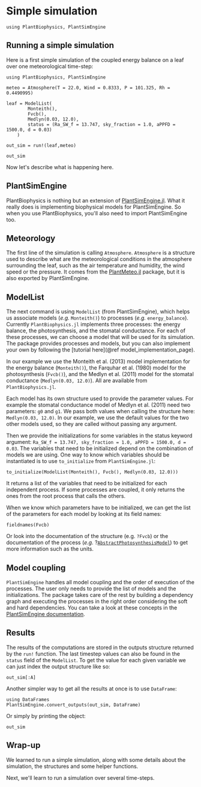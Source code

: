 # Simple simulation

```@setup usepkg
using PlantBiophysics, PlantSimEngine
```

## Running a simple simulation

Here is a first simple simulation of the coupled energy balance on a leaf over one meteorological time-step:

```@example usepkg
using PlantBiophysics, PlantSimEngine

meteo = Atmosphere(T = 22.0, Wind = 0.8333, P = 101.325, Rh = 0.4490995)

leaf = ModelList(
        Monteith(),
        Fvcb(),
        Medlyn(0.03, 12.0),
        status = (Ra_SW_f = 13.747, sky_fraction = 1.0, aPPFD = 1500.0, d = 0.03)
    )

out_sim = run!(leaf,meteo)

out_sim
```

Now let's describe what is happening here.

## PlantSimEngine

PlantBiophysics is nothing but an extension of [PlantSimEngine.jl](https://vezy.github.io/PlantSimEngine.jl/). What it really does is implementing biophysical models for PlantSimEngine. So when you use PlantBiophysics, you'll also need to import PlantSimEngine too.

## Meteorology

The first line of the simulation is calling `Atmosphere`. `Atmosphere` is a structure used to describe what are the meteorological conditions in the atmosphere surrounding the leaf, such as the air temperature and humidity, the wind speed or the pressure. It comes from the [PlantMeteo.jl](https://palmstudio.github.io/PlantMeteo.jl/stable/) package, but it is also exported by PlantSimEngine.

## ModelList

The next command is using `ModelList` (from PlantSimEngine), which helps us associate models (*e.g.* `Monteith()`) to processes (*e.g.* `energy_balance`). Currently `PlantBiophysics.jl` implements three processes: the energy balance, the photosynthesis, and the stomatal conductance. For each of these processes, we can choose a model that will be used for its simulation. The package provides processes and models, but you can also implement your own by following the [tutorial here](@ref model_implementation_page).

In our example we use the Monteith et al. (2013) model implementation for the energy balance (`Monteith()`), the Farquhar et al. (1980) model for the photosynthesis (`Fvcb()`), and the Medlyn et al. (2011) model for the stomatal conductance (`Medlyn(0.03, 12.0)`). All are available from `PlantBiophysics.jl`.

Each model has its own structure used to provide the parameter values. For example the stomatal conductance model of Medlyn et al. (2011) need two parameters: `g0` and `g1`. We pass both values when calling the structure here: `Medlyn(0.03, 12.0)`. In our example, we use the default values for the two other models used, so they are called without passing any argument.

Then we provide the initializations for some variables in the status keyword argument: `Ra_SW_f = 13.747, sky_fraction = 1.0, aPPFD = 1500.0, d = 0.03`. The variables that need to be initialized depend on the combination of models we are using. One way to know which variables should be instantiated is to use `to_initialize` from `PlantSimEngine.jl`:

```@example usepkg
to_initialize(ModelList(Monteith(), Fvcb(), Medlyn(0.03, 12.0)))
```

It returns a list of the variables that need to be initialized for each independent process. If some processes are coupled, it only returns the ones from the root process that calls the others.

When we know which parameters have to be initialized, we can get the list of the parameters for each model by looking at its field names:

```@example usepkg
fieldnames(Fvcb)
```

Or look into the documentation of the structure (e.g. `?Fvcb`) or the documentation of the process (*e.g.* ?[`AbstractPhotosynthesisModel`](@ref)) to get more information such as the units.

## Model coupling

`PlantSimEngine` handles all model coupling and the order of execution of the processes. The user only needs to provide the list of models and the initializations. The package takes care of the rest by building a dependency graph and executing the processes in the right order considering the soft and hard dependencies. You can take a look at these concepts in the [PlantSimEngine documentation](https://vezy.github.io/PlantSimEngine.jl/stable/model_execution/).

## Results

The results of the computations are stored in the outputs structure returned by the `run!` function. The last timestep values can also be found in the `status` field of the `ModelList`. To get the value for each given variable we can just index the output structure like so:

```@example usepkg
out_sim[:A]
```

Another simpler way to get all the results at once is to use `DataFrame`:

```@example usepkg
using DataFrames
PlantSimEngine.convert_outputs(out_sim, DataFrame)
```

Or simply by printing the object:

```@example usepkg
out_sim
```

## Wrap-up

We learned to run a simple simulation, along with some details about the simulation, the structures and some helper functions.

Next, we'll learn to run a simulation over several time-steps.
